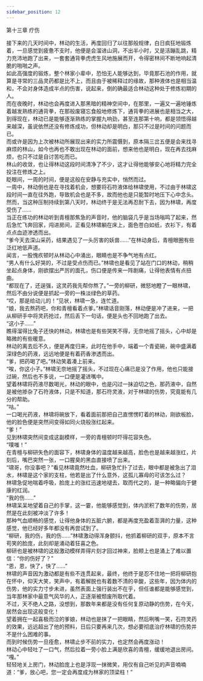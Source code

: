 ```yaml
---
sidebar_position: 12
---
```

 第十三章 疗伤


接下来的几天时间中，林动的生活，再度回归了以往那般规律，白日疯狂地锻炼着，一旦感觉到疲惫不支时，他便是会溜进山洞，不出半小时，又是活蹦乱跳，精力充沛地跑了出来，一套套通背拳虎虎生风地施展而开，令得密林间不断地响起清脆的啪啪之声。  
如此高强度的锻炼，整个林家小辈中，恐怕无人能够达到，毕竟那石池的作用，就算是寻常的三品灵药都是比不上，而且由于被稀释过的缘故，那种液体也是相当温和，不会对身体造成半点的伤害，说起来，倒的确最适合林动这种处于修炼初期的人。  
而在夜晚时，林动也会再度进入那黑暗的精神空间中，在那里，一遍又一遍地锤炼着越发熟练的通背拳，在那般废寝忘食般地修炼下，通背拳的进展也是相当之大，到得现在，林动已是能够逐渐熟练的掌握九响劲，甚至连那第十响，都是领悟得越来越深，虽说依然还没有修炼成功，但林动却是明白，那只不过是时间的问题而已。  
而或许是因为上次被林动所展现出来的实力所震慑到，原本隔三岔五便是会来找寻麻烦的林山，如今也再也不敢出现在林动的面前，想来他也是明白，现在再去找麻烦，也只不过是自讨苦吃而已。  
林山的收敛，也让得林动这段时间清净了不少，这才让得他能够安心地将精力完全投注在修炼之上。  
眨眼间，一周的时间，便是这般在安静与充实中，悄然而过。  
一周中，林动倒也是在寻找着机会，想要将石符液体给林啸使用，不过由于林啸这段时间一直在往外跑，导致机会也是不多，故而他也是只能暂时地压下心中念头。  
然而，当这种压制持续到第八天时，林动终于是无法再忍耐下去，因为林啸，再度受伤了……  
当正在练功的林动听到青檀那焦急的声音时，他的脑袋几乎是当场嗡鸣了起来，然后急忙飞奔回家，闯进房间，正看见林啸躺在床上，面色苍白如纸，衣衫下，有着点点血迹渗透而出。  
“爹今天去深山采药，结果遇见了一头厉害的妖兽……”在林动身后，青檀眼圈有些泛红地低声道。  
闻言，一股愧疚顿时从林动心中涌出，眼睛也是不争气地有点红。  
“男人有什么好哭的，不过是受点伤而已。”林啸也是看见了站在门口的林动，稍稍坐起点身体，刚欲摆出严厉的面孔，伤口便是传来一阵剧痛，让得他表情有点扭曲。  
“都现在了，还逞强，这灵药我先帮你熬了。”一旁的柳研，微怒地瞪了一眼林啸，然后不由分说便是抓起一旁的一株淡绿色的草药。  
“哎，那是给动儿的！”见状，林啸一急，连忙道。  
“娘，我去熬药吧，你和青檀看着点爹。”林啸话音刚落，林动便是冲了进来，一把从柳研手中将灵药抢过，然后丢下一句话，便是头也不回地跑了出去。  
“这小子……”  
瞧得溜得比兔子还快的林动，林啸也是有些哭笑不得，无奈地摇了摇头，心中却是略微的有些暖意。  
林动的离去后不久，便是再度归来，此时在他手中，端着一个青瓷碗，碗中盛满着深绿色的药液，远远地便是有着药香渗透而出。  
“爹，把药喝了吧。”林动笑着凑上前来。  
“唉，你这小子。”林啸无奈地摇了摇头，不过现在心痛已是没了作用，他也只能接过碗，然后也不多说，一口便是灌进嘴中。  
望着林啸将药液尽数喝光，林动的眼中，也是闪过一抹迫切之色，那药液中，自然是被他掺杂了石符液体，只是不知道，那石符灵液，对于林啸的伤势，究竟能有几分的帮助。  
“咕。”  
一口喝光药液，林啸将碗放下，看着面前那把自己直愣愣盯着的林动，刚欲板脸，他的脸色便是突然间变得如同火烧般涨红起来。  
“爹！”  
见到林啸突然间变成这副模样，一旁的青檀顿时吓得花容失色。  
“噗嗤！”  
在青檀与柳研失色的面容下，林啸身体的温度越来越高，脸色也是越来越涨红，片刻后，嘴巴突然一张，一口腥臭的黑血直接喷了出来。  
“啸哥，你没事吧？”看见林啸竟然吐血，柳研急忙扑了过去，眼中都是被急出了泪水，林啸是这个家的支柱，他若是出了什么意外，这孤儿寡母的可该怎么过？  
林啸急促地喘着呼吸，脸庞上的涨红迅速地褪去，取而代之的，是一种略偏向于健康的红润。  
“我的伤……”  
林啸呆呆地望着自己的手掌，这一霎，他能够感觉到，体内淤积了数年的伤势，居然是在此刻被冲淡了许多！  
那种气血顺畅的感觉，让得他身体的五脏六腑，都是再度充盈着澎湃的力量，这种感觉，他已经好多年都没有再尝试到了。  
“柳研，我的伤，我的伤……”林啸激动得浑身颤抖，他抓着柳研的双手，原本不言苟笑的脸庞，此刻却是涌动着狂喜之色。  
柳研也是被林啸的这般激动模样弄得片刻才回过神来，脸颊上也是涌上了难以置信：“你的伤好了？”  
“恩，恩，快了，快了……”  
林啸的声音因为激动都是有些不连贯起来，最终，他终于是忍不住地一把将柳研抱在怀中，仰天大笑，笑声中，有着解脱也有着数不清的辛酸，这些年，因为体内的伤势，他的实力寸步未进，虽然表面上强行装出不在乎，但任谁都是能够感觉到，当年那林家中最意气风华的人，正逐渐被颓废所取代着。  
不过，天不绝人之路，没想到，那数年来都是没有任何复原动静的伤势，在今天，居然会出现这般变化！  
望着拥在一起喜极而泣的爹娘，林动也是抹了一把眼睛，然后咧嘴一笑，石符灵药的效果，远远超出了他的预料，日后只要再来几次，想必要彻底治疗林啸的伤势并不是什么困难的事。  
而到时候伤势一旦痊愈，林啸止步不前的实力，也定然会再度涨动！  
林动心中轻吐了一口气，然后拉着一旁小脸上满是欣喜的青檀，缓缓地退出房间。  
“嘎。”  
轻轻地关上房门，林动脸庞上也是浮现一抹微笑，用仅有自己听见的声音喃喃道：“爹，放心吧，您一定会再度成为林家的顶梁柱！”  
  
  
